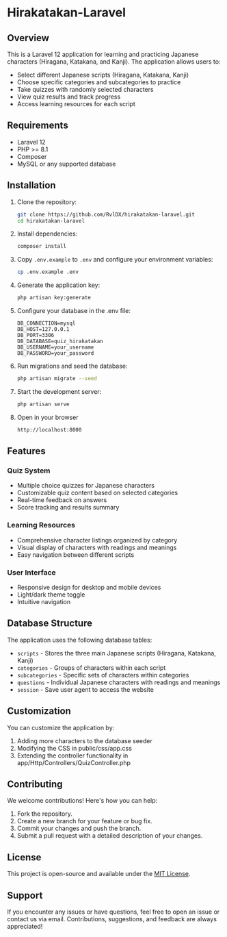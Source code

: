 # Hirakatakan-Laravel
## Overview
This is a Laravel 12 application for learning and practicing Japanese characters (Hiragana, Katakana, and Kanji). The application allows users to:

- Select different Japanese scripts (Hiragana, Katakana, Kanji)
- Choose specific categories and subcategories to practice
- Take quizzes with randomly selected characters
- View quiz results and track progress
- Access learning resources for each script

## Requirements
- Laravel 12
- PHP >= 8.1
- Composer
- MySQL or any supported database

## Installation
1. Clone the repository:
    ```bash
    git clone https://github.com/RvlDX/hirakatakan-laravel.git
    cd hirakatakan-laravel
    ```

2. Install dependencies:
    ```bash
    composer install
    ```

3. Copy `.env.example` to `.env` and configure your environment variables:
    ```bash
    cp .env.example .env
    ```

4. Generate the application key:
    ```bash
    php artisan key:generate
    ```

5. Configure your database in the .env file:
    ```
    DB_CONNECTION=mysql
    DB_HOST=127.0.0.1
    DB_PORT=3306
    DB_DATABASE=quiz_hirakatakan
    DB_USERNAME=your_username
    DB_PASSWORD=your_password
    ``` 

6. Run migrations and seed the database:
    ```bash
    php artisan migrate --seed
    ```

7. Start the development server:
    ```bash
    php artisan serve
    ```

9. Open in your browser
    ```bash
    http://localhost:8000
    ```

## Features
### Quiz System
- Multiple choice quizzes for Japanese characters
- Customizable quiz content based on selected categories
- Real-time feedback on answers
- Score tracking and results summary

### Learning Resources
- Comprehensive character listings organized by category
- Visual display of characters with readings and meanings
- Easy navigation between different scripts

### User Interface
- Responsive design for desktop and mobile devices
- Light/dark theme toggle
- Intuitive navigation

## Database Structure
The application uses the following database tables:

- `scripts` - Stores the three main Japanese scripts (Hiragana, Katakana, Kanji)
- `categories` - Groups of characters within each script
- `subcategories` - Specific sets of characters within categories
- `questions` - Individual Japanese characters with readings and meanings
- `session` - Save user agent to access the website

## Customization
You can customize the application by:

1. Adding more characters to the database seeder
2. Modifying the CSS in public/css/app.css
3. Extending the controller functionality in app/Http/Controllers/QuizController.php

## Contributing
We welcome contributions! Here's how you can help:

1. Fork the repository.
2. Create a new branch for your feature or bug fix.
3. Commit your changes and push the branch.
4. Submit a pull request with a detailed description of your changes.

## License
This project is open-source and available under the [MIT License](LICENSE).

## Support
If you encounter any issues or have questions, feel free to open an issue or contact us via email. Contributions, suggestions, and feedback are always appreciated!
